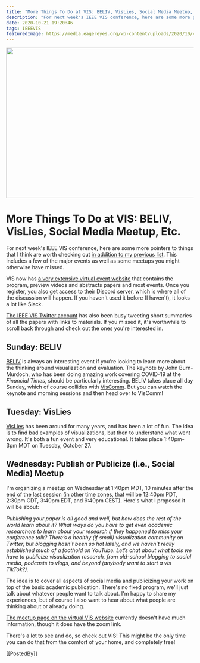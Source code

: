 ```yaml
---
title: "More Things To Do at VIS: BELIV, VisLies, Social Media Meetup, Etc."
description: "For next week's IEEE VIS conference, here are some more pointers to things that I think are worth checking out in addition to my previous list. This includes a few of the major events as well as some meetups you might otherwise have missed."
date: 2020-10-21 19:20:46
tags: IEEEVIS
featuredImage: https://media.eagereyes.org/wp-content/uploads/2020/10/vis2020_v2.jpg
---
```


<p align="center"><img src="https://media.eagereyes.org/wp-content/uploads/2020/10/vis2020_v2.jpg" width="528" height="403" /></p>

# More Things To Do at VIS: BELIV, VisLies, Social Media Meetup, Etc.

For next week's IEEE VIS conference, here are some more pointers to things that I think are worth checking out <a href="/blog/2020/an-outsiders-guide-to-ieee-vis-2020" data-type="post" data-id="53752">in addition to my previous list</a>. This includes a few of the major events as well as some meetups you might otherwise have missed.

VIS now has <a href="https://virtual.ieeevis.org">a very extensive virtual event website</a> that contains the program, preview videos and abstracts papers and most events. Once you register, you also get access to their Discord server, which is where all of the discussion will happen. If you haven't used it before (I haven't), it looks a lot like Slack.

<a href="https://twitter.com/ieeevis">The IEEE VIS Twitter account</a> has also been busy tweeting short summaries of all the papers with links to materials. If you missed it, it's worthwhile to scroll back through and check out the ones you're interested in.

## Sunday: BELIV

<a href="https://beliv-workshop.github.io/schedule.html">BELIV</a> is always an interesting event if you're looking to learn more about the thinking around visualization and evaluation. The keynote by John Burn-Murdoch, who has been doing amazing work covering COVID-19 at the <em>Financial Times</em>, should be particularly interesting. BELIV takes place all day Sunday, which of course collides with <a href="https://viscomm.io">VisComm</a>. But you can watch the keynote and morning sessions and then head over to VisComm!

## Tuesday: VisLies

<a href="http://www.vislies.org/2020/">VisLies</a> has been around for many years, and has been a lot of fun. The idea is to find bad examples of visualizations, but then to understand what went wrong. It's both a fun event and very educational. It takes place 1:40pm-3pm MDT on Tuesday, October 27.

## Wednesday: Publish or Publicize (i.e., Social Media) Meetup

I'm organizing a meetup on Wednesday at 1:40pm MDT, 10 minutes after the end of the last session (in other time zones, that will be 12:40pm PDT, 2:30pm CDT, 3:40pm EDT, and 9:40pm CEST). Here's what I proposed it will be about:

<em>Publishing your paper is all good and well, but how does the rest of the world learn about it? What ways do you have to get even academic researchers to learn about your research if they happened to miss your conference talk? There’s a healthy (if small) visualization community on Twitter, but blogging hasn’t been so hot lately, and we haven’t really established much of a foothold on YouTube. Let’s chat about what tools we have to publicize visualization research, from old-school blogging to social media, podcasts to vlogs, and beyond (anybody want to start a vis TikTok?).</em>

The idea is to cover all aspects of social media and publicizing your work on top of the basic academic publication. There's no fixed program, we'll just talk about whatever people want to talk about. I'm happy to share my experiences, but of course I also want to hear about what people are thinking about or already doing.

<a href="https://virtual.ieeevis.org/session_m-publish.html">The meetup page on the virtual VIS website</a> currently doesn't have much information, though it does have the zoom link.

There's a lot to see and do, so check out VIS! This might be the only time you can do that from the comfort of your home, and completely free!

[[PostedBy]]

